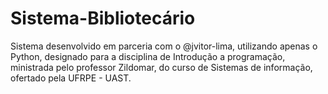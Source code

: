 # Sistema-Bibliotecário
Sistema desenvolvido em parceria com o @jvitor-lima, utilizando apenas o Python, designado para a disciplina de Introdução a programação, ministrada pelo professor Zildomar, do curso de Sistemas de informação, ofertado pela UFRPE - UAST.
